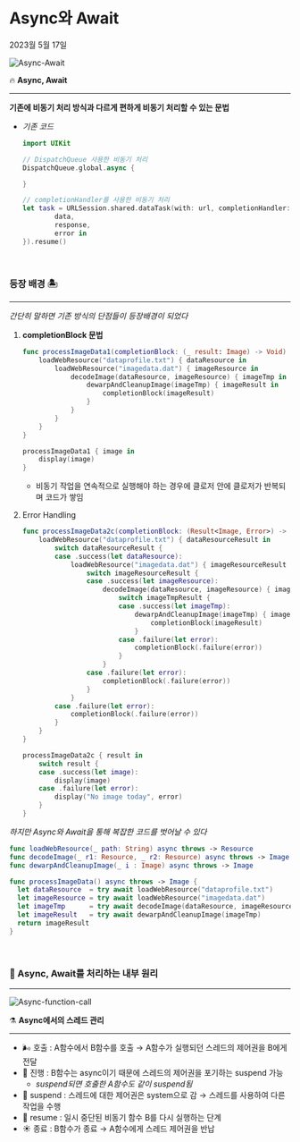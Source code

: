 # Async와 Await

2023월 5월 17일

![Async-Await](image/Async-Await.png)

<aside>

🔥 **Async, Await**

---

**기존에 비동기 처리 방식과 다르게 편하게 비동기 처리할 수 있는 문법**

- *기존 코드*
    
    ```swift
    import UIKit
    
    // DispatchQueue 사용한 비동기 처리
    DispatchQueue.global.async {
    
    }
    
    // completionHandler를 사용한 비동기 처리
    let task = URLSession.shared.dataTask(with: url, completionHandler: { 
    		data, 
    		response, 
    		error in
    }).resume()
    ```
    
</aside>

<br>

### 등장 배경 🏝️

---

*간단히 말하면 기존 방식의 단점들이 등장배경이 되었다*

1. **completionBlock 문법**
    
    ```swift
    func processImageData1(completionBlock: (_ result: Image) -> Void) {
        loadWebResource("dataprofile.txt") { dataResource in
            loadWebResource("imagedata.dat") { imageResource in
                decodeImage(dataResource, imageResource) { imageTmp in
                    dewarpAndCleanupImage(imageTmp) { imageResult in
                        completionBlock(imageResult)
                    }
                }
            }
        }
    }
    
    processImageData1 { image in
        display(image)
    }
    ```
    
    - 비동기 작업을 연속적으로 실행해야 하는 경우에 클로저 안에 클로저가 반복되며 코드가 쌓임
2. Error Handling
    
    ```swift
    func processImageData2c(completionBlock: (Result<Image, Error>) -> Void) {
        loadWebResource("dataprofile.txt") { dataResourceResult in
            switch dataResourceResult {
            case .success(let dataResource):
                loadWebResource("imagedata.dat") { imageResourceResult in
                    switch imageResourceResult {
                    case .success(let imageResource):
                        decodeImage(dataResource, imageResource) { imageTmpResult in
                            switch imageTmpResult {
                            case .success(let imageTmp):
                                dewarpAndCleanupImage(imageTmp) { imageResult in
                                    completionBlock(imageResult)
                                }
                            case .failure(let error):
                                completionBlock(.failure(error))
                            }
                        }
                    case .failure(let error):
                        completionBlock(.failure(error))
                    }
                }
            case .failure(let error):
                completionBlock(.failure(error))
            }
        }
    }
    
    processImageData2c { result in
        switch result {
        case .success(let image):
            display(image)
        case .failure(let error):
            display("No image today", error)
        }
    }
    ```
    

*하지만 Async와 Await을 통해 복잡한 코드를 벗어날 수 있다*

```swift
func loadWebResource(_ path: String) async throws -> Resource
func decodeImage(_ r1: Resource, _ r2: Resource) async throws -> Image
func dewarpAndCleanupImage(_ i : Image) async throws -> Image

func processImageData() async throws -> Image {
  let dataResource  = try await loadWebResource("dataprofile.txt")
  let imageResource = try await loadWebResource("imagedata.dat")
  let imageTmp      = try await decodeImage(dataResource, imageResource)
  let imageResult   = try await dewarpAndCleanupImage(imageTmp)
  return imageResult
}
```
<br>

### **🍮 Async, Await를 처리하는 내부 원리**

---

![Async-function-call](image/Async-function-call.png)

<aside>

⚗️ **Async에서의 스레드 관리**

---

- 🌬️ 호출 : A함수에서 B함수를 호출 → A함수가 실행되던 스레드의 제어권을 B에게 전달
- 🚀 진행 : B함수는 async이기 때문에 스레드의 제어권을 포기하는 suspend 가능
    - *suspend되면 호출한 A함수도 같이 suspend됨*
- 🌊 suspend : 스레드에 대한 제어권은 system으로 감 → 스레드를 사용하여 다른 작업을 수행
- 💨 resume : 일시 중단된 비동기 함수 B를 다시 실행하는 단계
- ☀️ 종료 : B함수가 종료 → A함수에게 스레드 제어권을 반납
</aside>